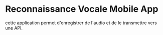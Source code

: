 # Reconnaissance Vocale Mobile App 
cette application permet d'enregistrer de l'audio et de le transmettre vers une API.

